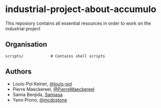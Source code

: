 # industrial-project-about-accumulo

This reposiory contains all essential resources in order to work on the industrial project

Organisation
-----

    scripts/            # Contains shell scripts


Authors
-----

 - Louis-Pol Kelner, [@louis-pol](https://github.com/louis-pol)
 - Pierre Maeckereel, [@PierreMaeckereel](https://github.com/PierreMaeckereel)
 - Samia Benjida, [Samiasa](https://github.com/Samiasa)
 - Yann Prono, [@mcdostone](https://github.com/Mcdostone)
 